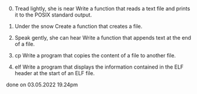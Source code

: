 0. Tread lightly, she is near
Write a function that reads a text file and prints it to the POSIX standard output.

1. Under the snow
Create a function that creates a file.

2. Speak gently, she can hear
Write a function that appends text at the end of a file.

3. cp
Write a program that copies the content of a file to another file.

4. elf
Write a program that displays the information contained in the ELF header at the start of an ELF file.

done on 03.05.2022 19.24pm
